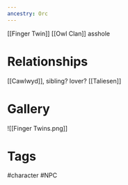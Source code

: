 ```yaml
---
ancestry: Orc
---
```



[[Finger Twin]]
[[Owl Clan]]
asshole

# Relationships
[[Cawlwyd]], sibling? lover?
[[Taliesen]]

# Gallery
![[Finger Twins.png]]

# Tags
#character #NPC 
